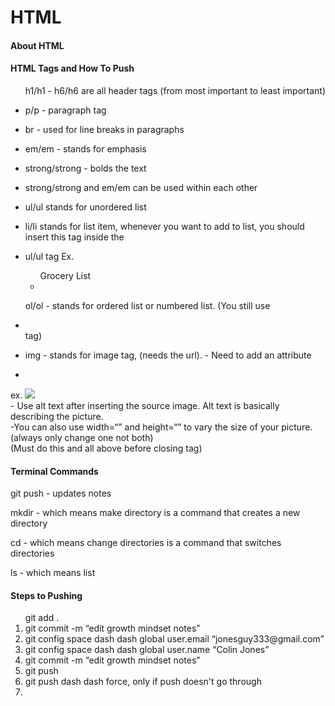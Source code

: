 # HTML
#### About HTML
<p></p>

#### HTML Tags and How To Push
<ul> h1/h1 - h6/h6 are all header tags (from most important to least important) <li>

p/p - paragraph tag <li>

br - used for line breaks in paragraphs <li>

em/em - stands for emphasis <li>

strong/strong - bolds the text <li>

strong/strong and em/em can be used within each other <li>

ul/ul stands for unordered list <li>

li/li stands for list item, whenever you want to add to list, you should insert this tag inside the <li>

ul/ul tag
Ex. <ul> Grocery List
                <li>
          </ul>

ol/ol - stands for ordered list or numbered list. (You still use <li></li> tag) <li>

img - stands for image tag, (needs the url).
       - Need to add an attribute <li> </ul>

  <p>ex. <img src=“”> <br>
       - Use alt text after inserting the source     image. Alt text is basically describing the picture.<br>
       -You can also use width=“” and height=“” to vary the size of your picture. (always only change one not both)<br>
(Must do this and all above before closing <img>tag)</p>

#### Terminal Commands
<p>git push - updates notes <br>

mkdir - which means make directory is a command that creates a new directory <br>

cd - which means change directories is a command that switches directories <br>

ls - which means list <br></p>

#### Steps to Pushing
<ol> git add . <li>
git commit -m “edit growth mindset notes” <li>
git config space dash dash global user.email “jonesguy333@gmail.com” <li>
git config space dash dash global user.name “Colin Jones”<li>
git commit -m “edit growth mindset notes” <li>
git push <li>
git push dash dash force, only if push doesn't go through <li></ol>